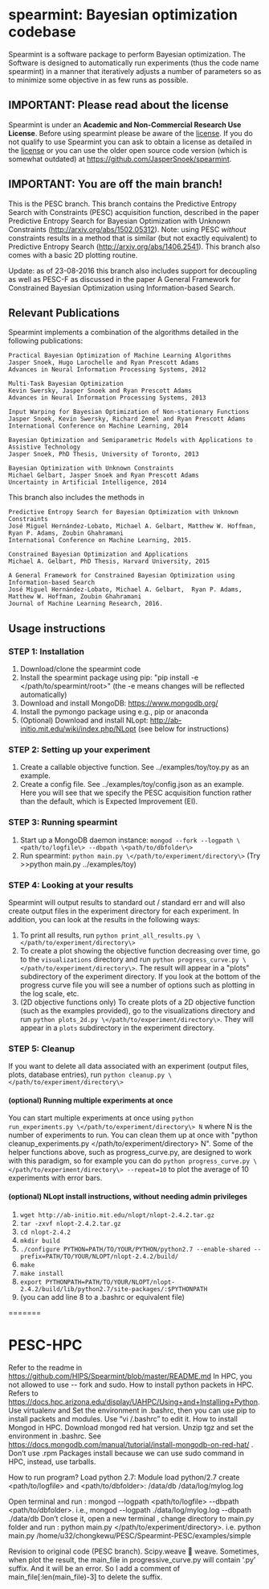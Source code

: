 spearmint: Bayesian optimization codebase
=========================================

Spearmint is a software package to perform Bayesian optimization. The Software is designed to automatically run experiments (thus the code name spearmint) in a manner that iteratively adjusts a number of parameters so as to minimize some objective in as few runs as possible.

## IMPORTANT: Please read about the license
Spearmint is under an **Academic and Non-Commercial Research Use License**.  Before using spearmint please be aware of the [license](LICENSE.md).  If you do not qualify to use Spearmint you can ask to obtain a license as detailed in the [license](LICENSE.md) or you can use the older open source code version (which is somewhat outdated) at https://github.com/JasperSnoek/spearmint.  

## IMPORTANT: You are off the main branch!
This is the PESC branch. This branch contains the Predictive Entropy Search with Constraints (PESC) acquisition function, described in the paper Predictive Entropy Search for Bayesian Optimization with Unknown Constraints (http://arxiv.org/abs/1502.05312). Note: using PESC <i>without</i> constraints results in a method that is similar (but not exactly equivalent) to Predictive Entropy Search (http://arxiv.org/abs/1406.2541). This branch also comes with a basic 2D plotting routine. 

Update: as of 23-08-2016 this branch also includes support for decoupling as well as PESC-F as discussed in the paper A General Framework for Constrained Bayesian Optimization using Information-based Search.

## Relevant Publications

Spearmint implements a combination of the algorithms detailed in the following publications:

    Practical Bayesian Optimization of Machine Learning Algorithms  
    Jasper Snoek, Hugo Larochelle and Ryan Prescott Adams  
    Advances in Neural Information Processing Systems, 2012  

    Multi-Task Bayesian Optimization  
    Kevin Swersky, Jasper Snoek and Ryan Prescott Adams  
    Advances in Neural Information Processing Systems, 2013  

    Input Warping for Bayesian Optimization of Non-stationary Functions  
    Jasper Snoek, Kevin Swersky, Richard Zemel and Ryan Prescott Adams  
    International Conference on Machine Learning, 2014  

    Bayesian Optimization and Semiparametric Models with Applications to Assistive Technology  
    Jasper Snoek, PhD Thesis, University of Toronto, 2013  
  
    Bayesian Optimization with Unknown Constraints
    Michael Gelbart, Jasper Snoek and Ryan Prescott Adams
    Uncertainty in Artificial Intelligence, 2014

This branch also includes the methods in 

    Predictive Entropy Search for Bayesian Optimization with Unknown Constraints
    José Miguel Hernández-Lobato, Michael A. Gelbart, Matthew W. Hoffman, Ryan P. Adams, Zoubin Ghahramani
    International Conference on Machine Learning, 2015.
    
    Constrained Bayesian Optimization and Applications
    Michael A. Gelbart, PhD Thesis, Harvard University, 2015
    
    A General Framework for Constrained Bayesian Optimization using Information-based Search
    José Miguel Hernández-Lobato, Michael A. Gelbart,  Ryan P. Adams, Matthew W. Hoffman, Zoubin Ghahramani
    Journal of Machine Learning Research, 2016.
    
## Usage instructions
    
### STEP 1: Installation
1. Download/clone the spearmint code
2. Install the spearmint package using pip: "pip install -e \</path/to/spearmint/root\>" (the -e means changes will be reflected automatically)
3. Download and install MongoDB: https://www.mongodb.org/
4. Install the pymongo package using e.g., pip or anaconda
5. (Optional) Download and install NLopt: http://ab-initio.mit.edu/wiki/index.php/NLopt (see below for instructions)

### STEP 2: Setting up your experiment
1. Create a callable objective function. See ../examples/toy/toy.py as an example.
2. Create a config file. See ../examples/toy/config.json as an example. Here you will see that we specify the PESC acquisition function rather than the default, which is Expected Improvement (EI).

### STEP 3: Running spearmint
1. Start up a MongoDB daemon instance: `mongod --fork --logpath \<path/to/logfile\> --dbpath \<path/to/dbfolder\>`
2. Run spearmint: `python main.py \</path/to/experiment/directory\>`
(Try >>python main.py ../examples/toy)

### STEP 4: Looking at your results
Spearmint will output results to standard out / standard err and will also create output files in the experiment directory for each experiment. In addition, you can look at the results in the following ways:

1. To print all results, run `python print_all_results.py \</path/to/experiment/directory\>`
2. To create a plot showing the objective function decreasing over time, go to the `visualizations` directory and run `python progress_curve.py \</path/to/experiment/directory\>`. The result will appear in a "plots" subdirectory of the experiment directory. If you look at the bottom of the progress curve file you will see a number of options such as plotting in the log scale, etc. 
3. (2D objective functions only) To create plots of a 2D objective function (such as the examples provided), go to the visualizations directory and run `python plots_2d.py \</path/to/experiment/directory\>`. They will appear in a `plots` subdirectory in the experiment directory.

### STEP 5: Cleanup
If you want to delete all data associated with an experiment (output files, plots, database entries), run `python cleanup.py \</path/to/experiment/directory\>`

#### (optional) Running multiple experiments at once
You can start multiple experiments at once using `python run_experiments.py \</path/to/experiment/directory\> N` where N is the number of experiments to run. You can clean them up at once with "python cleanup_experiments.py \</path/to/experiment/directory\> N". Some of the helper functions above, such as progress_curve.py, are designed to work with this paradigm, so for example you can do `python progress_curve.py \</path/to/experiment/directory\> --repeat=10` to plot the average of 10 experiments with error bars.

#### (optional) NLopt install instructions, without needing admin privileges 
1. `wget http://ab-initio.mit.edu/nlopt/nlopt-2.4.2.tar.gz`
2. `tar -zxvf nlopt-2.4.2.tar.gz`
3. `cd nlopt-2.4.2`
4. `mkdir build`
5. `./configure PYTHON=PATH/TO/YOUR/PYTHON/python2.7 --enable-shared --prefix=PATH/TO/YOUR/NLOPT/nlopt-2.4.2/build/`
6. `make`
7. `make install`
8. `export PYTHONPATH=PATH/TO/YOUR/NLOPT/nlopt-2.4.2/build/lib/python2.7/site-packages/:$PYTHONPATH`
9. (you can add line 8 to a .bashrc or equivalent file)
 
=======
# PESC-HPC
Refer to the readme in https://github.com/HIPS/Spearmint/blob/master/README.md
In HPC, you not allowed to use -- fork and sudo. 
How to install python packets in HPC.
Refers to https://docs.hpc.arizona.edu/display/UAHPC/Using+and+Installing+Python.
Use virtualenv and Set the environment in .bashrc, then you can use pip to install packets and modules. Use “vi /.bashrc” to edit it.
How to install Mongod in HPC. 
Download mongod red hat version. Unzip tgz and set the environment in .bashrc. See https://docs.mongodb.com/manual/tutorial/install-mongodb-on-red-hat/ . Don’t use .rpm Packages install because we can use sudo command in HPC, instead, use tarballs.

How to run program?
Load python 2.7:
Module load python/2.7
create <path/to/logfile\> and <path/to/dbfolder\>: 
/data/db
/data/log/mylog.log

Open terminal and run :
mongod --logpath <path/to/logfile\> --dbpath <path/to/dbfolder\>.
i.e.,
mongod --logpath ./data/log/mylog.log  --dbpath ./data/db
Don’t close it, open a new terminal , change directory to main.py folder and run :
python main.py \</path/to/experiment/directory\>.
i.e.
python main.py /home/u32/chongkewu/PESC/Spearmint-PESC/examples/simple

Revision to original code (PESC branch).
Scipy.weave  weave.
Sometimes, when plot the result, the main_file in progressive_curve.py will contain ‘.py’ suffix. And it will be an error. So I add a comment of main_file[:len(main_file)-3] to delete the suffix. 